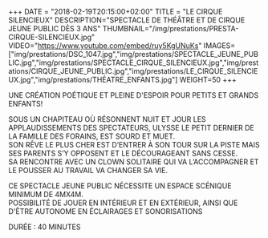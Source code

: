 +++
DATE = "2018-02-19T20:15:00+02:00"
TITLE = "LE CIRQUE SILENCIEUX"
DESCRIPTION="SPECTACLE DE THÉÂTRE ET DE CIRQUE JEUNE PUBLIC DÈS 3 ANS"
THUMBNAIL="/img/prestations/PRESTA-CIRQUE-SILENCIEUX.jpg"
VIDEO="https://www.youtube.com/embed/ruy5KgUNuKs"
IMAGES=["img/prestations/DSC_1047.jpg","img/prestations/SPECTACLE_JEUNE_PUBLIC.jpg","img/prestations/SPECTACLE_CIRQUE_SILENCIEUX.jpg","img/prestations/CIRQUE_JEUNE_PUBLIC.jpg","img/prestations/LE_CIRQUE_SILENCIEUX.jpg","img/prestations/THÉATRE_ENFANTS.jpg"]
WEIGHT=50
+++

UNE CRÉATION POÉTIQUE ET PLEINE D'ESPOIR POUR PETITS ET GRANDS ENFANTS!

SOUS UN CHAPITEAU OÙ RÉSONNENT NUIT ET JOUR LES APPLAUDISSEMENTS DES SPECTATEURS, ULYSSE LE PETIT DERNIER DE LA FAMILLE DES FORAINS, EST SOURD ET MUET.   
SON RÊVE LE PLUS CHER EST D’ENTRER À SON TOUR SUR LA PISTE MAIS SES PARENTS S’Y OPPOSENT ET LE DÉCOURAGEANT SANS CESSE.   
SA RENCONTRE AVEC UN CLOWN SOLITAIRE QUI VA L’ACCOMPAGNER ET LE POUSSER AU TRAVAIL VA CHANGER SA VIE.

CE SPECTACLE JEUNE PUBLIC NÉCESSITE UN ESPACE SCÉNIQUE MINIMUM DE 4MX4M.  
POSSIBILITÉ DE JOUER EN INTÉRIEUR ET EN EXTÉRIEUR, AINSI QUE D'ÊTRE AUTONOME EN ÉCLAIRAGES ET SONORISATIONS

DURÉE : 40 MINUTES


